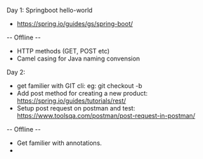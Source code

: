 
Day 1: Springboot hello-world
  - https://spring.io/guides/gs/spring-boot/

  -- Offline --
  - HTTP methods (GET, POST etc)
  - Camel casing for Java naming convension

Day 2:
  - get familier with GIT cli: eg: git checkout -b <branch>
  - Add post method for creating a new product: 
    https://spring.io/guides/tutorials/rest/
  - Setup post request on postman and test: https://www.toolsqa.com/postman/post-request-in-postman/

-- Offline --
  - Get familier with annotations.
  - 
